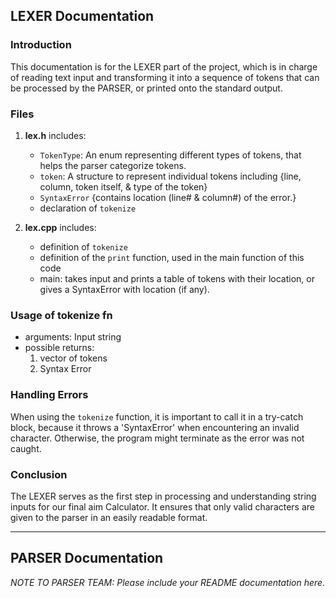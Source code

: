 
## LEXER Documentation

### Introduction

This documentation is for the LEXER part of the project, which is in charge of reading text input and transforming it into a sequence of tokens that can be processed by the PARSER, or printed onto the standard output.

### Files

1. **lex.h** includes:
    - `TokenType`: An enum representing different types of tokens, that helps the parser categorize tokens.
    - `token`: A structure to represent individual tokens including {line, column, token itself, & type of the token}
    - `SyntaxError` {contains location (line# & column#) of the error.}
    - declaration of `tokenize`

2. **lex.cpp** includes:
    - definition of `tokenize`
    - definition of the `print` function, used in the main function of this code
    - main: takes input and prints a table of tokens with their location, or gives a SyntaxError with location (if any).

### Usage of tokenize fn
- arguments: Input string
- possible returns:  
    1. vector of tokens
    2. Syntax Error

### Handling Errors

When using the `tokenize` function, it is important to call it in a try-catch block, because it throws a 'SyntaxError' when encountering an invalid character.
Otherwise, the program might terminate as the error was not caught.

### Conclusion

The LEXER serves as the first step in processing and understanding string inputs for our final aim Calculator.
It ensures that only valid characters are given to the parser in an easily readable format.

---

## PARSER Documentation

_NOTE TO PARSER TEAM: Please include your README documentation here._
